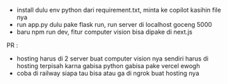  - install dulu env python dari requirement.txt, minta ke copilot kasihin file nya
 - run app.py dulu pake flask run, run server di localhost goceng 5000
 - baru npm run dev, fitur computer vision bisa dipake di next.js

 PR :
  - hosting harus di 2 server buat computer vision nya sendiri harus di hosting terpisah karna gabisa python gabisa pake vercel ewogh
  - coba di railway siapa tau bisa atau ga di ngrok buat hosting nya